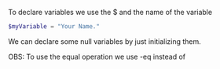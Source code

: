 To declare variables we use the $ and the name of the variable

```powershell
$myVariable = "Your Name."
```

We can declare some null variables by just initializing them.

OBS: To use the equal operation we use -eq instead of 